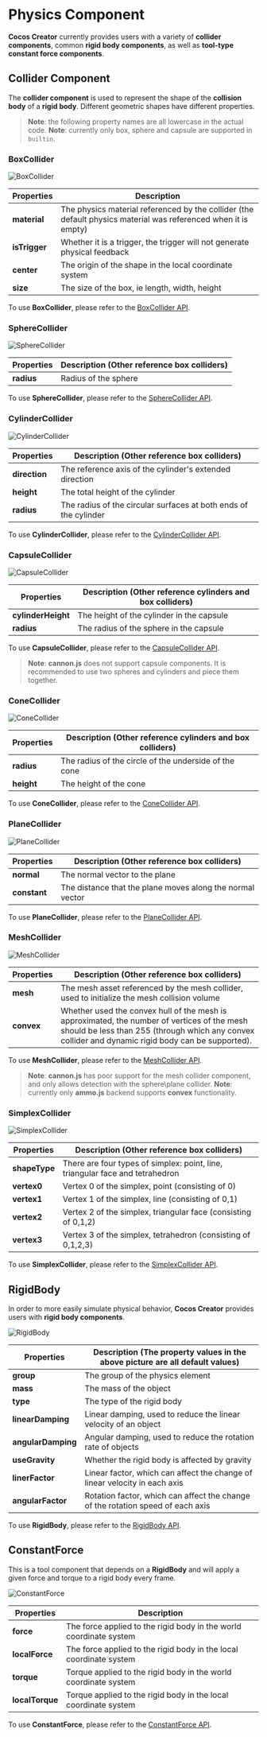 # Physics Component

__Cocos Creator__ currently provides users with a variety of __collider components__, common __rigid body components__, as well as __tool-type constant force components__.

## Collider Component

The __collider component__ is used to represent the shape of the __collision body__ of a __rigid body__. Different geometric shapes have different properties.

> **Note**: the following property names are all lowercase in the actual code.
> **Note**: currently only box, sphere and capsule are supported in `builtin`.

### BoxCollider

![BoxCollider](img/collider-box.jpg)

  Properties | Description
  ---|---
  **material** | The physics material referenced by the collider (the default physics material was referenced when it is empty)
  **isTrigger** | Whether it is a trigger, the trigger will not generate physical feedback
  **center** | The origin of the shape in the local coordinate system
  **size** | The size of the box, ie length, width, height

To use __BoxCollider__, please refer to the [BoxCollider API](https://docs.cocos.com/creator3d/api/en/classes/physics.boxcollider.html).

### SphereCollider

![SphereCollider](img/collider-sphere.jpg)

Properties | Description (Other reference box colliders)
---|---
**radius** | Radius of the sphere

To use __SphereCollider__, please refer to the [SphereCollider API](https://docs.cocos.com/creator3d/api/en/classes/physics.spherecollider.html).

### CylinderCollider

![CylinderCollider](img/collider-cylinder.jpg)

Properties | Description (Other reference box colliders)
---|---
**direction** | The reference axis of the cylinder's extended direction
**height** | The total height of the cylinder
**radius** | The radius of the circular surfaces at both ends of the cylinder

To use __CylinderCollider__, please refer to the [CylinderCollider API](https://docs.cocos.com/creator3d/api/en/classes/physics.cylindercollider.html).

### CapsuleCollider

![CapsuleCollider](img/collider-capsule.jpg)

Properties | Description (Other reference cylinders and box colliders)
---|---
**cylinderHeight** | The height of the cylinder in the capsule
**radius** | The radius of the sphere in the capsule

To use __CapsuleCollider__, please refer to the [CapsuleCollider API](https://docs.cocos.com/creator3d/api/en/classes/physics.capsulecollider.html).

> **Note**: __cannon.js__ does not support capsule components. It is recommended to use two spheres and cylinders and piece them together.

### ConeCollider

![ConeCollider](img/collider-cone.jpg)

Properties | Description (Other reference cylinders and box colliders)
---|---
**radius** | The radius of the circle of the underside of the cone
**height** | The height of the cone

To use __ConeCollider__, please refer to the [ConeCollider API](https://docs.cocos.com/creator3d/api/en/classes/physics.conecollider.html).

### PlaneCollider

![PlaneCollider](img/collider-plane.jpg)

Properties | Description (Other reference box colliders)
---|---
**normal** | The normal vector to the plane
**constant** | The distance that the plane moves along the normal vector

To use __PlaneCollider__, please refer to the [PlaneCollider API](https://docs.cocos.com/creator3d/api/en/classes/physics.planecollider.html).

### MeshCollider

![MeshCollider](img/collider-mesh.jpg)

Properties | Description (Other reference box colliders)
---|---
**mesh** | The mesh asset referenced by the mesh collider, used to initialize the mesh collision volume
**convex** | Whether used the convex hull of the mesh is approximated, the number of vertices of the mesh should be less than 255 (through which any convex collider and dynamic rigid body can be supported).

To use __MeshCollider__, please refer to the [MeshCollider API](https://docs.cocos.com/creator3d/api/en/classes/physics.meshcollider.html).

> **Note**: __cannon.js__ has poor support for the mesh collider component, and only allows detection with the sphere\plane collider.
> **Note**: currently only __ammo.js__ backend supports __convex__ functionality.

### SimplexCollider

![SimplexCollider](img/collider-simplex.jpg)

Properties | Description (Other reference box colliders)
---|---
**shapeType** | There are four types of simplex: point, line, triangular face and tetrahedron
**vertex0** | Vertex 0 of the simplex, point (consisting of 0)
**vertex1** | Vertex 1 of the simplex, line (consisting of 0,1)
**vertex2** | Vertex 2 of the simplex, triangular face (consisting of 0,1,2)
**vertex3** | Vertex 3 of the simplex, tetrahedron (consisting of 0,1,2,3)

To use __SimplexCollider__, please refer to the [SimplexCollider API](https://docs.cocos.com/creator3d/api/en/classes/physics.simplexcollider.html).

## RigidBody

In order to more easily simulate physical behavior, __Cocos Creator__ provides users with __rigid body components__.

![RigidBody](img/rigid-body.jpg)

Properties | Description (The property values ​​in the above picture are all default values)
---|---
**group** | The group of the physics element
**mass** | The mass of the object
**type** | The type of the rigid body
**linearDamping** | Linear damping, used to reduce the linear velocity of an object
**angularDamping** | Angular damping, used to reduce the rotation rate of objects
**useGravity** | Whether the rigid body is affected by gravity
**linerFactor** | Linear factor, which can affect the change of linear velocity in each axis
**angularFactor** | Rotation factor, which can affect the change of the rotation speed of each axis

To use __RigidBody__, please refer to the [RigidBody API](https://docs.cocos.com/creator3d/api/en/classes/physics.rigidbody.html).

## ConstantForce

This is a tool component that depends on a __RigidBody__ and will apply a given force and torque to a rigid body every frame.

![ConstantForce](img/constant-force.jpg)

Properties | Description
---|---
**force** | The force applied to the rigid body in the world coordinate system
**localForce** | The force applied to the rigid body in the local coordinate system
**torque** | Torque applied to the rigid body in the world coordinate system
**localTorque** | Torque applied to the rigid body in the local coordinate system

To use __ConstantForce__, please refer to the [ConstantForce API](https://docs.cocos.com/creator3d/api/en/classes/physics.constantforce.html).
